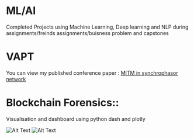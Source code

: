 # ML/AI

Completed Projects using Machine Learning, Deep learning and NLP during assignments/freinds assignments/buisness problem and capstones


# VAPT 

You can view my published conference paper :
[MITM in synchrophasor network](https://github.com/amitt00/Projects/blob/main/Published%20Papers/MITM_in%20synchrophasor%20network_NPSC.pdf)

# Blockchain Forensics::
Visualisation and dashboard using python dash and plotly 



![Alt Text]([https://github.com/amitt00/Projects/blob/main/Published%20Papers/LiveTransactions.gif)
![Alt Text](https://github.com/amitt00/Projects/blob/main/Published%20Papers/network_state_less_active_node.gif)
